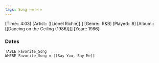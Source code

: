 ```yaml
---
tags: Song ⭐⭐⭐⭐⭐ 
---
```

[Time:: 4:03]
[Artist:: [[Lionel Richie]] ]
[Genre:: R&B]
[Played:: 8]
[Album:: [[Dancing on the Ceiling (1986)]]]
[Year:: 1986]
### Dates
````dataview
TABLE Favorite_Song
WHERE Favorite_Song = [[Say You, Say Me]]
````